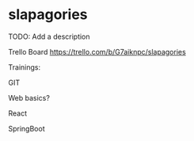 # slapagories
TODO: Add a description

Trello Board
https://trello.com/b/G7aiknpc/slapagories

Trainings:

GIT

Web basics?

React

SpringBoot
